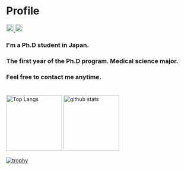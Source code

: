 # Profile
<p align="left">
  <a href="https://github.com/ryusei-inamori">
    <img height="20" src="https://komarev.com/ghpvc/?username=ryusei-inamori" />
  </a>
  <a href="https://github.com/ryusei-inamori">
    <img height="20" src="https://img.shields.io/github/followers/ryusei-inamori?label=follow&logo=github&style=flat" />
  </a>
</p>

### I'm a Ph.D student in Japan.
### The first year of the Ph.D program. Medical science major.
### Feel free to contact me anytime.
#


<p align="left"> 
  <img alt="Top Langs" height="150px" src="https://github-readme-stats.vercel.app/api/top-langs/?username=ryusei-iinamori&layout=compact&count_private=true&show_icons=true&theme=prussian" />
  <img alt="github stats" height="150px" src="https://github-readme-stats.vercel.app/api?username=ryusei-inamori&count_private=true&show_icons=true&show_icons=true&theme=prussian" />
</p>

[![trophy](https://github-profile-trophy.vercel.app/?username=ryusei-inamori&column=7&theme=nord)](https://github.com/ryo-ma/github-profile-trophy)
